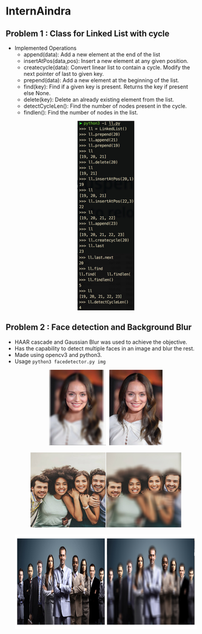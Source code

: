 # InternAindra
## Problem 1 : Class for Linked List with cycle
  - Implemented Operations
    - append(data): Add a new element at the end of the list
    - insertAtPos(data,pos): Insert a new element at any given position.
    - createcycle(data): Convert linear list to contain a cycle. Modify the next pointer of last to given key.
    - prepend(data): Add a new element at the beginning of the list.
    - find(key): Find if a given key is present. Returns the key if present else None.
    - delete(key): Delete an already existing element from the list.
    - detectCycleLen(): Find the number of nodes present in the cycle.
    - findlen(): Find the number of nodes in the list.
    <p align="center">
    <img src="https://github.com/Krish95/InternAindra/blob/master/eg1.jpg" title="Running" width="150" height="500" />
    </p>
## Problem 2 : Face detection and Background Blur
  - HAAR cascade and Gaussian Blur was used to achieve the objective. 
  - Has the capability to detect multiple faces in an image and blur the rest. 
  - Made using opencv3 and python3. 
  - Usage `python3 facedetector.py img`
    <p align="center">
    <img src="https://github.com/Krish95/InternAindra/blob/master/imgs/pic.jpg" title="Running" width="300" height="200" />
    </p>
    <p align="center">
    <img src="https://github.com/Krish95/InternAindra/blob/master/imgs/pic2.jpg" title="Running" width="400" height="200" />
    </p>
    <p align="center">
    <img src="https://github.com/Krish95/InternAindra/blob/master/imgs/pic3.jpg" title="Running" width="700" height="250" />
    </p>
